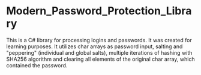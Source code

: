 # Modern_Password_Protection_Library
This is a C# library for processing logins and passwords. It was created for learning purposes. It utilizes char arrays as password input, salting and "peppering" (individual and global salts), multiple iterations of hashing with SHA256 algorithm and clearing all elements of the original char array, which contained the password. 
